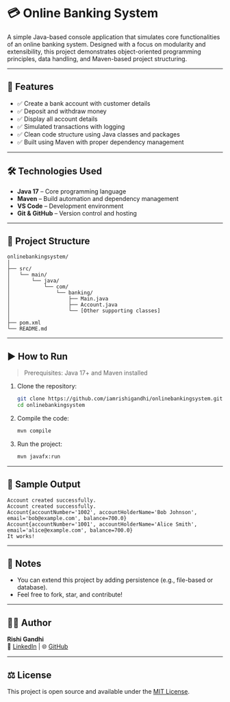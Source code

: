 # 💳 Online Banking System

A simple Java-based console application that simulates core functionalities of an online banking system. Designed with a focus on modularity and extensibility, this project demonstrates object-oriented programming principles, data handling, and Maven-based project structuring.

---

## 🚀 Features

- ✅ Create a bank account with customer details
- ✅ Deposit and withdraw money
- ✅ Display all account details
- ✅ Simulated transactions with logging
- ✅ Clean code structure using Java classes and packages
- ✅ Built using Maven with proper dependency management

---

## 🛠️ Technologies Used

- **Java 17** – Core programming language
- **Maven** – Build automation and dependency management
- **VS Code** – Development environment
- **Git & GitHub** – Version control and hosting

---

## 📁 Project Structure

```
onlinebankingsystem/
│
├── src/
│   └── main/
│       └── java/
│           └── com/
│               └── banking/
│                   ├── Main.java
│                   ├── Account.java
│                   └── [Other supporting classes]
│
├── pom.xml
└── README.md
```

---

## ▶️ How to Run

> Prerequisites: Java 17+ and Maven installed

1. Clone the repository:
   ```bash
   git clone https://github.com/iamrishigandhi/onlinebankingsystem.git
   cd onlinebankingsystem
   ```

2. Compile the code:
   ```bash
   mvn compile
   ```

3. Run the project:
   ```bash
   mvn javafx:run
   ```

---

## 🧪 Sample Output

```
Account created successfully.
Account created successfully.
Account{accountNumber='1002', accountHolderName='Bob Johnson', email='bob@example.com', balance=700.0}
Account{accountNumber='1001', accountHolderName='Alice Smith', email='alice@example.com', balance=700.0}
It works!
```

---

## 📌 Notes

- You can extend this project by adding persistence (e.g., file-based or database).
- Feel free to fork, star, and contribute!

---

## 👨‍💼 Author

**Rishi Gandhi**  
📧 [LinkedIn](https://www.linkedin.com/in/iamrishigandhi) | 🌐 [GitHub](https://github.com/iamrishigandhi)

---

## ⚖️ License

This project is open source and available under the [MIT License](LICENSE).
